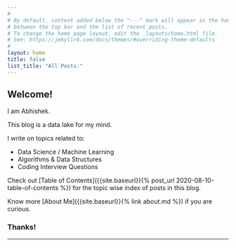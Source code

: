 ```yaml
---
#
# By default, content added below the "---" mark will appear in the home page
# between the top bar and the list of recent posts.
# To change the home page layout, edit the _layouts/home.html file.
# See: https://jekyllrb.com/docs/themes/#overriding-theme-defaults
#
layout: home
title: false
list_title: "All Posts:"
---
```

## Welcome! 
I am Abhishek. 

This blog is a data lake for my mind.

I write on topics related to:
- Data Science / Machine Learning
- Algorithms & Data Structures
- Coding Interview Questions

Check out [Table of Contents]({{site.baseurl}}{% post_url 2020-08-10-table-of-contents %}) for the topic wise index of posts in this blog.

Know more [About Me]({{site.baseurl}}{% link about.md %}) if you are curious.

### Thanks!
<hr/>